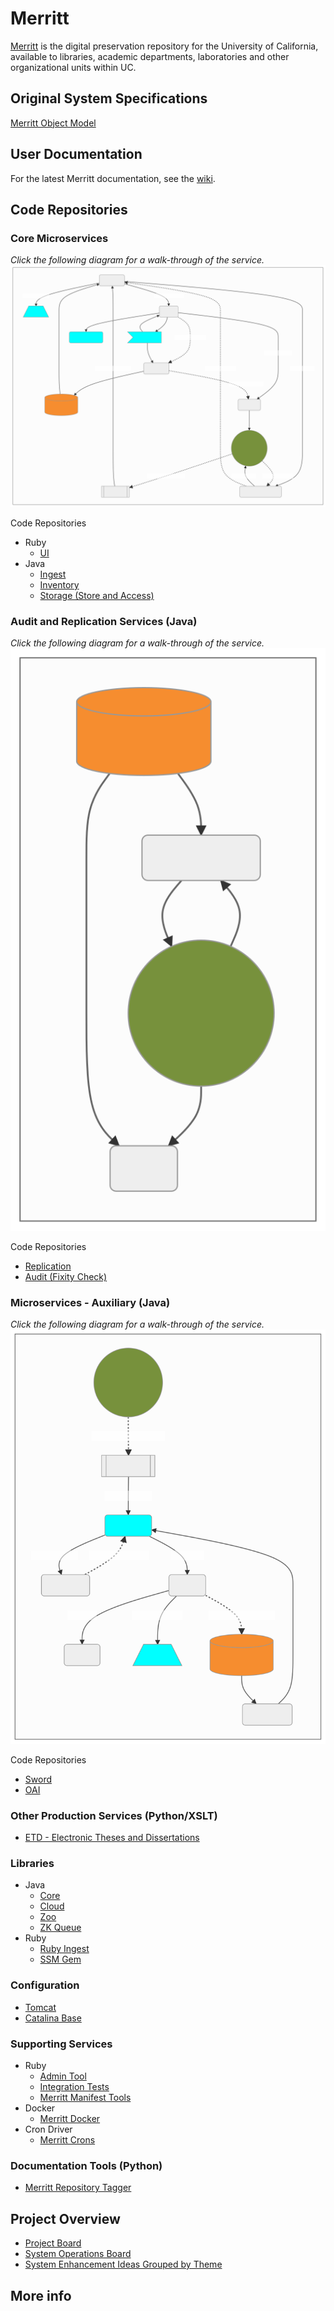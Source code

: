 # Merritt 

[Merritt](https://merritt.cdlib.org) is the digital preservation repository for the University of California, available to libraries, academic departments, laboratories and other organizational units within UC.

## Original System Specifications
[Merritt Object Model](https://merritt.cdlib.org/d/ark%3A%2F13030%2Fm5867c6t/0/producer%2FMerritt-object-modeling-latest.pdf)

## User Documentation
For the latest Merritt documentation, see the [wiki](https://github.com/cdluc3/mrt-doc/wiki).

## Code Repositories

### Core Microservices 

_Click the following diagram for a walk-through of the service._
[![](diagrams/overview-core.mmd.svg)](https://cdluc3.github.io/mrt-doc/diagrams/core_index)

Code Repositories
- Ruby
  - [UI](https://github.com/CDLUC3/mrt-dashboard)
- Java
  - [Ingest](https://github.com/CDLUC3/mrt-ingest)
  - [Inventory](https://github.com/CDLUC3/mrt-inventory)
  - [Storage (Store and Access)](https://github.com/CDLUC3/mrt-store)

### Audit and Replication Services (Java)

_Click the following diagram for a walk-through of the service._
[![](diagrams/overview-replic.mmd.svg)](https://cdluc3.github.io/mrt-doc/diagrams/auditreplic)

Code Repositories
- [Replication](https://github.com/CDLUC3/mrt-replic)
- [Audit (Fixity Check)](https://github.com/CDLUC3/mrt-audit)

### Microservices - Auxiliary (Java)

_Click the following diagram for a walk-through of the service._
[![](diagrams/overview-dryad.mmd.svg)](https://cdluc3.github.io/mrt-doc/diagrams/dryad)

Code Repositories
- [Sword](https://github.com/CDLUC3/mrt-sword)
- [OAI](https://github.com/CDLUC3/mrt-oai)

### Other Production Services (Python/XSLT)
- [ETD - Electronic Theses and Dissertations](https://github.com/CDLUC3/uc3-etds)

### Libraries
- Java
  - [Core](https://github.com/CDLUC3/mrt-core2)
  - [Cloud](https://github.com/CDLUC3/mrt-cloud)
  - [Zoo](https://github.com/CDLUC3/mrt-zoo)
  - [ZK Queue](https://github.com/CDLUC3/cdl-zk-queue)
- Ruby
  - [Ruby Ingest](https://github.com/CDLUC3/mrt-ingest-ruby)
  - [SSM Gem](https://github.com/CDLUC3/uc3-ssm)

### Configuration
- [Tomcat](https://github.com/CDLUC3/mrt-tomcat)
- [Catalina Base](https://github.com/CDLUC3/tomcat8_catalina_base)

### Supporting Services
- Ruby
  - [Admin Tool](https://github.com/CDLUC3/mrt-admin-lambda)
  - [Integration Tests](https://github.com/CDLUC3/mrt-integ-tests)
  - [Merritt Manifest Tools](https://github.com/CDLUC3/merritt-manifest)
- Docker
  - [Merritt Docker](https://github.com/CDLUC3/merritt-docker)
- Cron Driver
  - [Merritt Crons](https://github.com/CDLUC3/mrt-cron)

### Documentation Tools (Python)
-  [Merritt Repository Tagger](https://github.com/CDLUC3/mrt-repo-tagger)

## Project Overview
- [Project Board](https://github.com/CDLUC3/mrt-doc/projects/1)
- [System Operations Board](https://github.com/CDLUC3/mrt-doc/projects/4)
- [System Enhancement Ideas Grouped by Theme](https://github.com/CDLUC3/mrt-doc/milestones)

## More info


